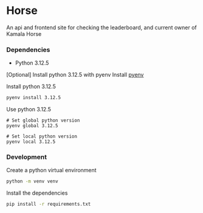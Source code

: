 # Horse
An api and frontend site for checking the leaderboard, and current owner of Kamala Horse

### Dependencies

* Python 3.12.5

\[Optional\] Install python 3.12.5 with pyenv
Install [pyenv](https://github.com/pyenv/pyenv)

Install python 3.12.5
```bash
pyenv install 3.12.5
```

Use python 3.12.5
```
# Set global python version
pyenv global 3.12.5

# Set local python version
pyenv local 3.12.5
```

### Development

Create a python virtual environment
```bash
python -m venv venv
```

Install the dependencies
```bash
pip install -r requirements.txt
```
